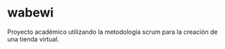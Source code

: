 # wabewi
Proyecto académico utilizando la metodología scrum para la creación de una tienda virtual.
